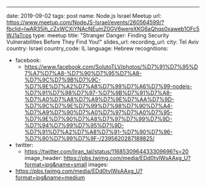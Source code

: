 ---
date: 2019-09-02
tags: post
name: Node.js Israel Meetup
url: https://www.meetup.com/NodeJS-Israel/events/260564599/?fbclid=IwAR35ih_cZxWCXiYNAcNEumZ0GV6wereXKG6aQhqs0xaweb1OFc5WJ1aTcps
type: meetup
title: "Stranger Danger: Finding Security Vulnerabilities Before They Find You!"
slides_url: 
recording_url: 
city: Tel Aviv
country: Israel
country_code: IL
language: Hebrew
recognitions:
  - facebook:
    - https://www.facebook.com/SolutoTLV/photos/%D7%91%D7%95%D7%A7%D7%A8-%D7%90%D7%95%D7%A8-%D7%9C%D7%9B%D7%9C-%D7%9E%D7%A2%D7%A8%D7%99%D7%A6%D7%99-nodejs-%D7%91%D7%98%D7%97-%D7%9B%D7%91%D7%A8-%D7%A0%D7%A8%D7%A9%D7%9E%D7%AA%D7%9D-%D7%9C%D7%9E%D7%99%D7%98%D7%90%D7%A4-%D7%A9%D7%90%D7%A0%D7%97%D7%A0%D7%95-%D7%9E%D7%90%D7%A8%D7%97%D7%99%D7%9D-%D7%94%D7%99%D7%95%D7%9D-%D7%91%D7%A2%D7%A8%D7%91-%D7%90%D7%96-%D7%90%D7%99%D7%9F-/2395620287189825/
  - twitter:
    - https://twitter.com/liran_tal/status/1168530964433309696?s=20
image_header: https://pbs.twimg.com/media/EDd0tvlWsAAxg_U?format=jpg&name=small
images:
  - https://pbs.twimg.com/media/EDd0tvlWsAAxg_U?format=jpg&name=medium
